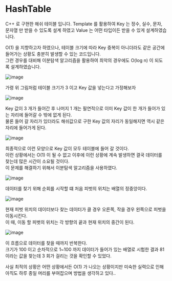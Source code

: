 # HashTable

C++ 로 구현한 해쉬 테이블 입니다.
Template 를 활용하여 Key 는 정수, 실수, 문자, 문자열 만 받을 수 있도록 설계 하였고 Value 는 어떤 타입이든 받을 수 있게 설계하였습니다.  
  
O(1) 을 지향하고자 하였으나, 테이블 크기에 따라 Key 중복이 아니더라도 같은 공간에 들어가는 상황도 충분히 발생할 수 있는 코드입니다.  
그런 경우를 대비해 이분탐색 알고리즘을 활용하여 최악의 경우에도 O(log n) 이 되도록 설계하였습니다.  
  
  
![image](https://user-images.githubusercontent.com/63215359/106380973-16798000-63f9-11eb-9cd5-6ae804bfdbc1.png)  
  
가령 위 그림처럼 테이블 크기가 3 이고 Key 값을 넣는다고 가정해보자
  
![image](https://user-images.githubusercontent.com/63215359/106381026-648e8380-63f9-11eb-845f-56944c106a90.png)  
  
Key 값이 3 개가 들어간 후 나머지 1 개는 필연적으로 이미 Key 값이 한 개가 들어가 있는 자리에 들어갈 수 밖에 없게 된다.  
물론 들어 갈 자리가 있더라도 해쉬값으로 구한 Key 값의 자리가 동일해지면 역시 같은 자리에 들어가게 된다.  
  
![image](https://user-images.githubusercontent.com/63215359/106381085-d8c92700-63f9-11eb-89c0-c8e6364a6b28.png)  
  
최종적으로 이런 모양으로 Key 값이 모두 테이블에 들어 갈 것이다.  
이런 상황에서는 O(1) 이 될 수 없고 이후에 이런 상황에 계속 발생하면 결국 데이터를 찾는데 많은 시간이 소요될 것이다.  
이 문제를 해결하기 위해서 이분탐색 알고리즘을 사용하였다.  
  
![image](https://user-images.githubusercontent.com/63215359/106381191-6ad12f80-63fa-11eb-87f1-1ad01764834a.png)  
  
데이터를 찾기 위해 순회를 시작할 떄 처음 피벗의 위치는 배열의 정중앙이다.  
  
![image](https://user-images.githubusercontent.com/63215359/106381262-dddaa600-63fa-11eb-97e7-54fa75486d91.png)  
  
현재 피벗 위치의 데이터보다 찾는 데이터가 클 경우 오른쪽, 작을 경우 왼쪽으로 피벗을 이동시킨다.  
이 때, 이동 할 피벗의 위치는 각 방향의 끝과 현재 위치의 중간이 된다.  
  
![image](https://user-images.githubusercontent.com/63215359/106381347-6fe2ae80-63fb-11eb-99f4-c617318ce619.png)  
  
이 흐름으로 데이터를 찾을 때까지 반복한다.  
크기가 100 이고 순차적으로 1~100 까지 데이터가 들어가 있는 배열로 시험한 결과 81 이라는 값을 찾는데 3 회가 걸리는 것을 확인할 수 있었다.  
  
  
사실 최적의 상황은 어떤 상황에서든 O(1) 가 나오는 상황이지만 미숙한 실력으로 인해 아직도 하루 종일 머리를 부여잡으며 방법을 생각하고 있다..  
    
